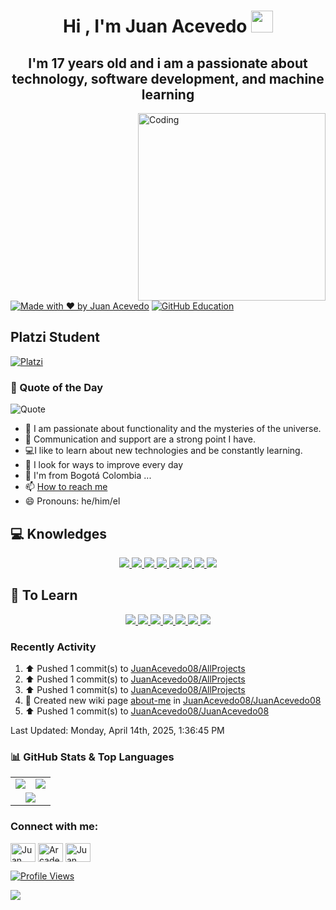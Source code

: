 
<h1 align="center"><b>Hi , I'm Juan Acevedo </b><img src="https://media.giphy.com/media/hvRJCLFzcasrR4ia7z/giphy.gif" width="35"></h1>
<h2 align="center">I'm 17 years old and i am a passionate about technology, software development, and machine learning </h2>
<img align="right" alt="Coding" width="300" src="https://i.pinimg.com/originals/81/17/8b/81178b47a8598f0c81c4799f2cdd4057.gif">

[![Made with ❤️ by Juan Acevedo](https://img.shields.io/badge/Made%20with%20❤️%20by-Juan%20Acevedo-red?style=for-the-badge)](https://www.instagram.com/juandavid08948/)
[![GitHub Education](https://img.shields.io/badge/GitHub%20Education-Empowered%20Developer-8A2BE2?style=for-the-badge&logo=github&logoColor=white)](https://education.github.com/)


## Platzi Student 
[![Platzi](https://img.shields.io/badge/Platzi-98CA3F?style=for-the-badge&logo=platzi&logoColor=white)](https://platzi.com/p/jdjuandavida/)

### 🚀 Quote of the Day  
![Quote](https://readme-typing-svg.herokuapp.com?font=Fira+Code&weight=500&size=22&pause=1000&color=F7F7F7&center=true&vCenter=true&width=500&lines=Code%2C+Learn%2C+Improve%2C+Repeat+🔥;~+JA08)



- 🔭 I am passionate about functionality and the mysteries of the universe.
- 🔰 Communication and support are a strong point I have.
- 💻I like to learn about new technologies and be constantly learning.
- 🤔 I look for ways to improve every day
- 🚩 I'm from Bogotá Colombia ...
- 📫 <a href="https://www.linkedin.com/in/juan-acevedo-ba0242339/" target="_blank">How to reach me</a>  
- 😄 Pronouns: he/him/el


## 💻 Knowledges 

<p align="center">
  <a href="https://developer.mozilla.org/en-US/docs/Web/HTML">
    <img src="https://img.shields.io/badge/HTML5-E34F26?style=for-the-badge&logo=html5&logoColor=white" />
  </a>
  <a href="https://developer.mozilla.org/en-US/docs/Web/CSS">
    <img src="https://img.shields.io/badge/CSS3-1572B6?style=for-the-badge&logo=css3&logoColor=white" />
  </a>
  <a href="https://www.python.org/">
    <img src="https://img.shields.io/badge/Python-3776AB?style=for-the-badge&logo=python&logoColor=white" />
  </a>
  <a href="https://www.promptingguide.ai/">
    <img src="https://img.shields.io/badge/Prompt%20Engineering-5A5A5A?style=for-the-badge&logo=openai&logoColor=white" />
  </a>
  <a href="https://git-scm.com/">
    <img src="https://img.shields.io/badge/Git-F05032?style=for-the-badge&logo=git&logoColor=white" />
  </a>
  <a href="https://github.com/">
    <img src="https://img.shields.io/badge/GitHub-181717?style=for-the-badge&logo=github&logoColor=white" />
  </a>
  <a href="https://en.wikipedia.org/wiki/Artificial_intelligence">
    <img src="https://img.shields.io/badge/AI-00A3E0?style=for-the-badge&logo=openai&logoColor=white" />
  </a>
  <a href="https://powerbi.microsoft.com/">
    <img src="https://img.shields.io/badge/BI-0078D4?style=for-the-badge&logo=powerbi&logoColor=white" />
  </a>
</p>

## 🚀 To Learn

<p align="center">
  <a href="https://www.python.org/">
    <img src="https://img.shields.io/badge/Python-3776AB?style=for-the-badge&logo=python&logoColor=white" />
  </a>
  <a href="https://developer.mozilla.org/en-US/docs/Web/JavaScript">
    <img src="https://img.shields.io/badge/JavaScript-F7DF1E?style=for-the-badge&logo=javascript&logoColor=black" />
  </a>
  <a href="https://react.dev/">
    <img src="https://img.shields.io/badge/React-61DAFB?style=for-the-badge&logo=react&logoColor=black" />
  </a>
  <a href="https://www.w3schools.com/sql/">
    <img src="https://img.shields.io/badge/SQL-4479A1?style=for-the-badge&logo=postgresql&logoColor=white" />
  </a>
  <a href="https://www.djangoproject.com/">
    <img src="https://img.shields.io/badge/Django-092E20?style=for-the-badge&logo=django&logoColor=white" />
  </a>
  <a href="https://www.ibm.com/topics/data-science">
    <img src="https://img.shields.io/badge/Data%20Science-FF6F00?style=for-the-badge&logo=databricks&logoColor=white" />
  </a>
  <a href="https://www.ibm.com/topics/machine-learning">
    <img src="https://img.shields.io/badge/Machine%20Learning-0055D4?style=for-the-badge&logo=tensorflow&logoColor=white" />
  </a>
</p>

### Recently Activity
<!--RECENT_ACTIVITY:start-->
1. ⬆️ Pushed 1 commit(s) to [JuanAcevedo08/AllProjects](https://github.com/JuanAcevedo08/AllProjects)<br>
2. ⬆️ Pushed 1 commit(s) to [JuanAcevedo08/AllProjects](https://github.com/JuanAcevedo08/AllProjects)<br>
3. ⬆️ Pushed 1 commit(s) to [JuanAcevedo08/AllProjects](https://github.com/JuanAcevedo08/AllProjects)<br>
4. 📖 Created new wiki page [about-me](https://github.com/JuanAcevedo08/JuanAcevedo08/wiki/about-me) in [JuanAcevedo08/JuanAcevedo08](https://github.com/JuanAcevedo08/JuanAcevedo08)<br>
5. ⬆️ Pushed 1 commit(s) to [JuanAcevedo08/JuanAcevedo08](https://github.com/JuanAcevedo08/JuanAcevedo08)<br>
<!--RECENT_ACTIVITY:end-->
<!--RECENT_ACTIVITY:last_update-->
Last Updated: Monday, April 14th, 2025, 1:36:45 PM
<!--RECENT_ACTIVITY:last_update_end-->

### 📊 GitHub Stats & Top Languages  
<table>
  <tr>
    <td>
      <img src="https://github-readme-stats.vercel.app/api?username=JuanAcevedo08&show_icons=true&theme=radical" />
    </td>
    <td>
      <img src="https://github-readme-stats.vercel.app/api/top-langs/?username=JuanAcevedo08&layout=compact&theme=radical" />
    </td>
  </tr>
  <tr>
    <td colspan="2" align="center">
      <img src="https://streak-stats.demolab.com?user=JuanAcevedo08&theme=radical&hide_border=true" />
    </td>
  </tr>
</table>



<h3 align="left">Connect with me:</h3>
<p align="left">
<a href="https://www.linkedin.com/in/juan-acevedo-ba0242339/" target="blank"><img align="center" src="https://raw.githubusercontent.com/rahuldkjain/github-profile-readme-generator/master/src/images/icons/Social/linked-in-alt.svg" alt="Juan Acevedo" height="30" width="40" /></a>
<a href="https://discord.gg/AazVjZR5b4" target="blank"><img align="center" src="https://raw.githubusercontent.com/rahuldkjain/github-profile-readme-generator/master/src/images/icons/Social/discord.svg" alt="ArcadeNExus" height="30" width="40" /></a>
<a href="https://www.instagram.com/juandavid08948/" target="blank"><img align="center" src="https://raw.githubusercontent.com/rahuldkjain/github-profile-readme-generator/master/src/images/icons/Social/instagram.svg" alt="Juan Acevedo" height="30" width="40" /></a>
</p>

[![Profile Views](https://komarev.com/ghpvc/?username=JuanAcevedo08&color=blue&style=for-the-badge)](https://github.com/JuanAcevedo08)


<img src="https://user-images.githubusercontent.com/73097560/115834477-dbab4500-a447-11eb-908a-139a6edaec5c.gif">

<!--
**JuanAcevedo08/JuanAcevedo08** is a ✨ _special_ ✨ repository because its `README.md` (this file) appears on your GitHub profile.

Here are some ideas to get you started:

- 🔭 I’m currently working on ...
- 🌱 I’m currently learning ...
- 👯 I’m looking to collaborate on ...
- 🤔 I’m looking for help with ...
- 💬 Ask me about ...
- 📫 How to reach me: ...
- 😄 Pronouns: ...
- ⚡ Fun fact: ...
-->
